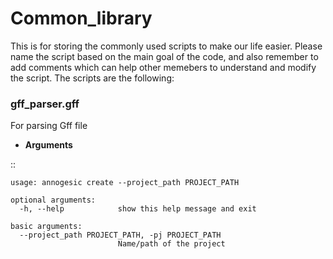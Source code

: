 # Common_library

This is for storing the commonly used scripts to make our life easier.
Please name the script based on the main goal of the code, and also remember to add comments which can help other memebers to understand and modify the script.
The scripts are the following:

<h3>gff_parser.gff</h3>

For parsing Gff file

- **Arguments**

::

    usage: annogesic create --project_path PROJECT_PATH
    
    optional arguments:
      -h, --help            show this help message and exit
    
    basic arguments:
      --project_path PROJECT_PATH, -pj PROJECT_PATH
                            Name/path of the project
